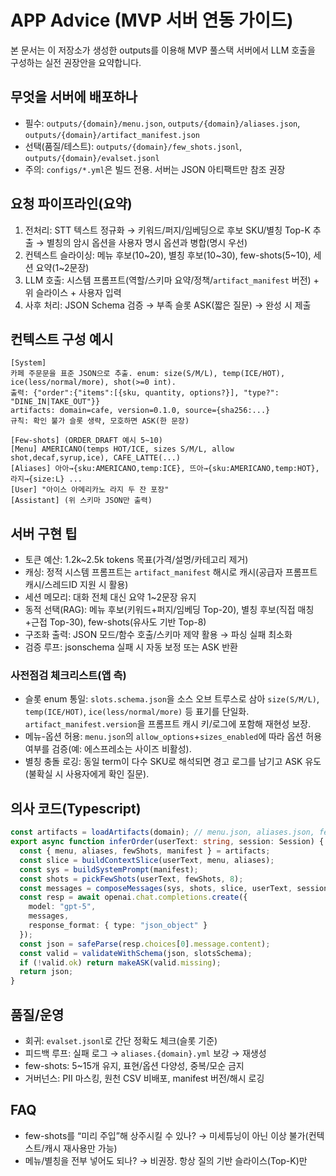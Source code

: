 # APP Advice (MVP 서버 연동 가이드)

본 문서는 이 저장소가 생성한 outputs를 이용해 MVP 풀스택 서버에서 LLM 호출을 구성하는 실전 권장안을 요약합니다.

## 무엇을 서버에 배포하나
- 필수: `outputs/{domain}/menu.json`, `outputs/{domain}/aliases.json`, `outputs/{domain}/artifact_manifest.json`
- 선택(품질/테스트): `outputs/{domain}/few_shots.jsonl`, `outputs/{domain}/evalset.jsonl`
- 주의: `configs/*.yml`은 빌드 전용. 서버는 JSON 아티팩트만 참조 권장

## 요청 파이프라인(요약)
1) 전처리: STT 텍스트 정규화 → 키워드/퍼지/임베딩으로 후보 SKU/별칭 Top-K 추출 → 별칭의 암시 옵션을 사용자 명시 옵션과 병합(명시 우선)
2) 컨텍스트 슬라이싱: 메뉴 후보(10~20), 별칭 후보(10~30), few-shots(5~10), 세션 요약(1~2문장)
3) LLM 호출: 시스템 프롬프트(역할/스키마 요약/정책/`artifact_manifest` 버전) + 위 슬라이스 + 사용자 입력
4) 사후 처리: JSON Schema 검증 → 부족 슬롯 ASK(짧은 질문) → 완성 시 제출

## 컨텍스트 구성 예시
```text
[System]
카페 주문문을 표준 JSON으로 추출. enum: size(S/M/L), temp(ICE/HOT), ice(less/normal/more), shot(>=0 int).
출력: {"order":{"items":[{sku, quantity, options?}], "type?": "DINE_IN|TAKE_OUT"}}
artifacts: domain=cafe, version=0.1.0, source={sha256:...}
규칙: 확인 불가 슬롯 생략, 모호하면 ASK(한 문장)

[Few-shots] (ORDER_DRAFT 예시 5~10)
[Menu] AMERICANO(temps HOT/ICE, sizes S/M/L, allow shot,decaf,syrup,ice), CAFE_LATTE(...)
[Aliases] 아아→{sku:AMERICANO,temp:ICE}, 뜨아→{sku:AMERICANO,temp:HOT}, 라지→{size:L} ...
[User] "아이스 아메리카노 라지 두 잔 포장"
[Assistant] (위 스키마 JSON만 출력)
```

## 서버 구현 팁
- 토큰 예산: 1.2k~2.5k tokens 목표(가격/설명/카테고리 제거)
- 캐싱: 정적 시스템 프롬프트는 `artifact_manifest` 해시로 캐시(공급자 프롬프트 캐시/스레드ID 지원 시 활용)
- 세션 메모리: 대화 전체 대신 요약 1~2문장 유지
- 동적 선택(RAG): 메뉴 후보(키워드+퍼지/임베딩 Top-20), 별칭 후보(직접 매칭+근접 Top-30), few-shots(유사도 기반 Top-8)
- 구조화 출력: JSON 모드/함수 호출/스키마 제약 활용 → 파싱 실패 최소화
- 검증 루프: jsonschema 실패 시 자동 보정 또는 ASK 반환

### 사전점검 체크리스트(앱 측)
- 슬롯 enum 통일: `slots.schema.json`을 소스 오브 트루스로 삼아 `size(S/M/L)`, `temp(ICE/HOT)`, `ice(less/normal/more)` 등 표기를 단일화. `artifact_manifest.version`을 프롬프트 캐시 키/로그에 포함해 재현성 보장.
- 메뉴-옵션 허용: `menu.json`의 `allow_options`+`sizes_enabled`에 따라 옵션 허용 여부를 검증(예: 에스프레소는 사이즈 비활성).
- 별칭 충돌 로깅: 동일 term이 다수 SKU로 해석되면 경고 로그를 남기고 ASK 유도(불확실 시 사용자에게 확인 질문).

## 의사 코드(Typescript)
```ts
const artifacts = loadArtifacts(domain); // menu.json, aliases.json, few_shots.jsonl, manifest
export async function inferOrder(userText: string, session: Session) {
  const { menu, aliases, fewShots, manifest } = artifacts;
  const slice = buildContextSlice(userText, menu, aliases);
  const sys = buildSystemPrompt(manifest);
  const shots = pickFewShots(userText, fewShots, 8);
  const messages = composeMessages(sys, shots, slice, userText, session.summary);
  const resp = await openai.chat.completions.create({
    model: "gpt-5",
    messages,
    response_format: { type: "json_object" }
  });
  const json = safeParse(resp.choices[0].message.content);
  const valid = validateWithSchema(json, slotsSchema);
  if (!valid.ok) return makeASK(valid.missing);
  return json;
}
```

## 품질/운영
- 회귀: `evalset.jsonl`로 간단 정확도 체크(슬롯 기준)
- 피드백 루프: 실패 로그 → `aliases.{domain}.yml` 보강 → 재생성
- few-shots: 5~15개 유지, 표현/옵션 다양성, 중복/모순 금지
- 거버넌스: PII 마스킹, 원천 CSV 비배포, manifest 버전/해시 로깅

## FAQ
- few-shots를 “미리 주입”해 상주시킬 수 있나? → 미세튜닝이 아닌 이상 불가(컨텍스트/캐시 재사용만 가능)
- 메뉴/별칭을 전부 넣어도 되나? → 비권장. 항상 질의 기반 슬라이스(Top-K)만
